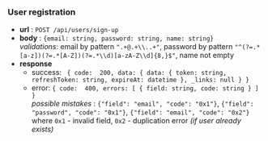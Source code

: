 ### User registration
- **url** : `POST /api/users/sign-up`
- **body** : `{email: string, password: string, name: string}`
	<br/>*validations*: email by pattern `".+@.+\\..+"`, password by pattern `"^(?=.*[a-z])(?=.*[A-Z])(?=.*\\d)[a-zA-Z\\d]{8,}$"`, name not empty
- **response** 
	- success: 
	``
	{
  code:  200,
  data: {
    data: {
      token: string,
      refreshToken: string,
      expireAt: datetime
    },
    _links: null
  }
}`` 
	- error: 
	``{
  code:  400,
  errors: [
    {
      field: string,
      code: string
    }
  ]
}``
<br/>*possible mistakes* : `{"field": "email", "code": "0x1"}`, `{"field": "password", "code": "0x1"}`, `{"field": "email", "code": "0x2"}` where `0x1` - invalid field, `0x2` - duplication error *(if user already exists)*
